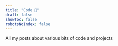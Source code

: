 ```yaml
---
title: "Code 🐛"
draft: false
showToc: false
robotsNoIndex: false
---
```


All my posts about various bits of code and projects